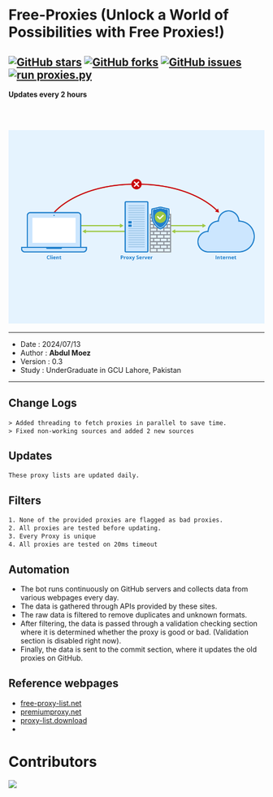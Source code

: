 Free-Proxies (Unlock a World of Possibilities with Free Proxies!)
====
[![GitHub stars](https://img.shields.io/github/stars/Anonym0usWork1221/Free-Proxies.svg)](https://github.com/Anonym0usWork1221/Free-Proxies/stargazers)
[![GitHub forks](https://img.shields.io/github/forks/Anonym0usWork1221/Free-Proxies.svg)](https://github.com/Anonym0usWork1221/Free-Proxies/network/members)
[![GitHub issues](https://img.shields.io/github/issues/Anonym0usWork1221/Free-Proxies.svg)](https://github.com/Anonym0usWork1221/Free-Proxies/issues)
[![run proxies.py](https://github.com/Anonym0usWork1221/Free-Proxies/actions/workflows/actions.yml/badge.svg)](https://github.com/Anonym0usWork1221/Free-Proxies/actions/workflows/actions.yml)
-----------
**Updates every 2 hours**

<br>
<br>
<p align="center">
  <img src="https://github.com/Anonym0usWork1221/Free-Proxies/blob/cd100f73f5a4a6f828cff32932160873af453ee3/Proxy-Server.png"  title="proxy-list">
</p>

-----
 *  Date   : 2024/07/13
 *  Author : **__Abdul Moez__**
 *  Version : 0.3
 *  Study  : UnderGraduate in GCU Lahore, Pakistan
----
Change Logs
----
    > Added threading to fetch proxies in parallel to save time.
    > Fixed non-working sources and added 2 new sources

Updates
-----------
    These proxy lists are updated daily.

## Filters
    1. None of the provided proxies are flagged as bad proxies.  
    2. All proxies are tested before updating.
    3. Every Proxy is unique
    4. All proxies are tested on 20ms timeout

## Automation
* The bot runs continuously on GitHub servers and collects data from various webpages every day.
* The data is gathered through APIs provided by these sites.
* The raw data is filtered to remove duplicates and unknown formats.
* After filtering, the data is passed through a validation checking section where it is determined whether the proxy is good or bad. (Validation section is disabled right now).
* Finally, the data is sent to the commit section, where it updates the old proxies on GitHub.

## Reference webpages
* [free-proxy-list.net](https://free-proxy-list.net)
* [premiumproxy.net](https://premiumproxy.net)
* [proxy-list.download](https://www.proxy-list.download)
* 

# Contributors

<a href = "https://github.com/Anonym0usWork1221/Free-Proxies/graphs/contributors">
  <img src = "https://contrib.rocks/image?repo=Anonym0usWork1221/Free-Proxies"/>
</a>

